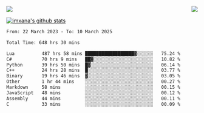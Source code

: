 <p>
  <a href="https://count.getloli.com/"><img src="https://count.getloli.com/get/@xana.readme?theme=moebooru-h"></a>
  <img src="https://weather-icon.journeyad.repl.co/@hangzhou?v=1" align="right">
</p>


<a href="https://github.com/imxana"><img align="center" src="https://github-readme-stats.vercel.app/api?username=imxana&show_icons=true&include_all_commits=true&hide_border=tru&custom_title=imxana%27s%20Github%20Stats" alt="imxana's github stats" /></a> 

<!--START_SECTION:waka-->

```txt
From: 22 March 2023 - To: 10 March 2025

Total Time: 648 hrs 30 mins

Lua          487 hrs 58 mins ██████████████████▓░░░░░░   75.24 %
C#           70 hrs 9 mins   ██▓░░░░░░░░░░░░░░░░░░░░░░   10.82 %
Python       39 hrs 50 mins  █▓░░░░░░░░░░░░░░░░░░░░░░░   06.14 %
C++          24 hrs 28 mins  █░░░░░░░░░░░░░░░░░░░░░░░░   03.77 %
Binary       19 hrs 46 mins  ▓░░░░░░░░░░░░░░░░░░░░░░░░   03.05 %
Other        1 hr 44 mins    ░░░░░░░░░░░░░░░░░░░░░░░░░   00.27 %
Markdown     58 mins         ░░░░░░░░░░░░░░░░░░░░░░░░░   00.15 %
JavaScript   48 mins         ░░░░░░░░░░░░░░░░░░░░░░░░░   00.12 %
Assembly     44 mins         ░░░░░░░░░░░░░░░░░░░░░░░░░   00.11 %
C            33 mins         ░░░░░░░░░░░░░░░░░░░░░░░░░   00.09 %
```

<!--END_SECTION:waka-->
